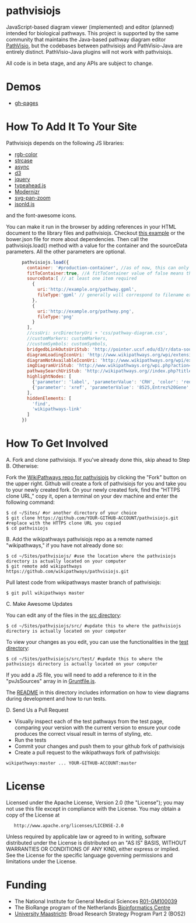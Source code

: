 pathvisiojs
============

JavaScript-based diagram viewer (implemented) and editor (planned) intended for biological pathways. This project is supported by the same community that maintains the Java-based pathway diagram editor [PathVisio](http://www.pathvisio.org/), but the codebases between pathvisiojs and PathVisio-Java are entirely distinct. PathVisio-Java plugins will not work with pathvisiojs.

All code is in beta stage, and any APIs are subject to change.

Demos
=====

* [gh-pages](http://wikipathways.github.io/pathvisiojs/test/)

How To Add It To Your Site
===================
Pathvisiojs depends on the following JS libraries:
  * [rgb-color](https://www.github.com/ariutta/rgb-color/)
  * [strcase](https://www.github.com/tower/strcase/)
  * [async](https://www.github.com/caolan/async/)
  * [d3](https://www.github.com/mbostock/d3/)
  * [jquery](https://www.github.com/components/jquery/)
  * [typeahead.js](https://www.github.com/twitter/typeahead.js/)
  * [Modernizr](https://www.github.com/Modernizr/Modernizr/)
  * [svg-pan-zoom](https://www.github.com/ariutta/svg-pan-zoom/)
  * [jsonld.js](https://www.github.com/digitalbazaar/jsonld.js/)

and the font-awesome icons.

You can make it run in the browser by adding references in your HTML document to the library files and pathvisiojs. Checkout [this example](https://github.com/wikipathways/pathvisiojs/blob/master/test/production.html) or the bower.json file for more about dependencies. Then call the pathvisiojs.load() method with a value for the container and the sourceData parameters. All the other parameters are optional.

```js
      pathvisiojs.load({
        container: '#production-container', //as of now, this can only be a CSS selector: http://www.w3.org/TR/CSS2/selector.html
        fitToContainer:true, //A fitToContainer value of false means that the diagram should be the size specified by the diagram creator, without any scaling (full size as per GPML width and height). A value of true means that diagram should be scaled down, if required, to fit entirely within the element specified by the container selector, while preserving aspect ratio. 
        sourceData:[ // at least one item required
          {
            uri:'http://example.org/pathway.gpml',
            fileType:'gpml' // generally will correspond to filename extension
          },
          {
            uri:'http://example.org/pathway.png',
            fileType:'png'
          }
        ],
        //cssUri: srcDirectoryUri + 'css/pathway-diagram.css',
        //customMarkers: customMarkers,
        //customSymbols: customSymbols,
        bridgedbLinkOutsUriStub: 'http://pointer.ucsf.edu/d3/r/data-sources/bridgedb/bridgedb.php/', // optional
        diagramLoadingIconUri: 'http://www.wikipathways.org/wpi/extensions/PathwayViewer/img/loading.gif', // optional
        diagramNotAvailableIconUri: 'http://www.wikipathways.org/wpi/extensions/PathwayViewer/img/imageNotAvailable.jpg', // optional
        imgDiagramUriStub: 'http://www.wikipathways.org/wpi.php?action=downloadFile&type=png&pwTitle=Pathway:', // optional
        pathwaySearchUriStub: 'http://wikipathways.org//index.php?title=Special:SearchPathways&doSearch=1&query=', // optional
        highlightNodes: [
          {'parameter': 'label', 'parameterValue': 'CRH', 'color': 'red'},
          {'parameter': 'xref', 'parameterValue': '8525,Entrez%20Gene', 'color': '#FF0000'}
        ],
        hiddenElements: [
          'find',
          'wikipathways-link'
        ]
      })
```

How To Get Involved
===================

A. Fork and clone pathvisiojs. If you've already done this, skip ahead to Step B. Otherwise:

Fork the [WikiPathways repo for pathvisiojs](https://github.com/wikipathways/pathvisiojs/fork) by clicking the "Fork" button on the upper right. Github will create a fork of pathvisiojs for you and take you to your newly created fork. On your newly created fork, find the "HTTPS clone URL," copy it, open a terminal on your dev machine and enter the following command:

```
$ cd ~/Sites/ #or another directory of your choice
$ git clone https://github.com/YOUR-GITHUB-ACCOUNT/pathvisiojs.git #replace with the HTTPS clone URL you copied
$ cd pathvisiojs
```

B. Add the wikipathways pathvisiojs repo as a remote named "wikipathways," if you have not already done so:

```
$ cd ~/Sites/pathvisiojs/ #use the location where the pathvisiojs directory is actually located on your computer  
$ git remote add wikipathways https://github.com/wikipathways/pathvisiojs.git
```

Pull latest code from wikipathways master branch of pathvisiojs:

```
$ git pull wikipathways master
```

C. Make Awesome Updates

You can edit any of the files in the [src directory](https://github.com/wikipathways/pathvisiojs/tree/master/src):

```
$ cd ~/Sites/pathvisiojs/src/ #update this to where the pathvisiojs directory is actually located on your computer
```

To view your changes as you edit, you can use the functionalities in the [test directory](https://github.com/wikipathways/pathvisiojs/tree/master/test):

```
$ cd ~/Sites/pathvisiojs/src/test/ #update this to where the pathvisiojs directory is actually located on your computer
```

If you add a JS file, you will need to add a reference to it in the "pvJsSources" array in in [Gruntfile.js](https://github.com/wikipathways/pathvisiojs/blob/master/Gruntfile.js#L10).

The [README](https://github.com/wikipathways/pathvisiojs/tree/master/test/README.md) in this directory includes information on how to view diagrams during development and how to run tests.

D. Send Us a Pull Request

* Visually inspect each of the test pathways from the test page, comparing your version with the current version to ensure your code produces the correct visual result in terms of styling, etc.
* Run the tests
* Commit your changes and push them to your github fork of pathvisiojs
* Create a pull request to the wikipathways fork of pathvisiojs: 
```
wikipathways:master ... YOUR-GITHUB-ACCOUNT:master
```

License
=======

   Licensed under the Apache License, Version 2.0 (the "License");
   you may not use this file except in compliance with the License.
   You may obtain a copy of the License at

       http://www.apache.org/licenses/LICENSE-2.0

   Unless required by applicable law or agreed to in writing, software
   distributed under the License is distributed on an "AS IS" BASIS,
   WITHOUT WARRANTIES OR CONDITIONS OF ANY KIND, either express or implied.
   See the License for the specific language governing permissions and
   limitations under the License.
   
   
Funding
=======
* The National Institute for General Medical Sciences [R01-GM100039](http://www.nigms.nih.gov/)
* The BioRange program of the Netherlands [Bioinformatics Centre](http://www.nbic.nl/)
* [University Maastricht](http://www.unimaas.nl/default.asp?taal=en): Broad Research Strategy Program Part 2 (BOS2) 
